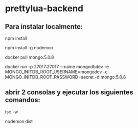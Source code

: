 # prettylua-backend

## Para instalar localmente: 

npm install 

npm install -g nodemon 

docker pull mongo:5.0.8 

docker run -p 27017:27017 --name mongodbdev -e MONGO_INITDB_ROOT_USERNAME=mongodev -e MONGO_INITDB_ROOT_PASSWORD=secret -d mongo:5.0.8  

## abrir 2 consolas y ejecutar los siguientes comandos: 

tsc -w 

nodemon dist
